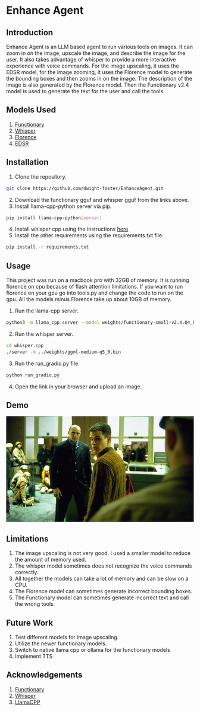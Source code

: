 # Enhance Agent
## Introduction
Enhance Agent is an LLM based agent to run various tools on images. It can zoom in on the image, upscale the image,
and describe the image for the user. It also takes advantage of whisper to provide a more interactive experience with voice commands.
For the image upscaling, it uses the EDSR model, for the image zooming, it uses the Florence model to generate the bounding boxes and then zooms in on the image. 
The description of the image is also generated by the Florence model. Then the Functionary v2.4 model is used to generate the text for the user and call the tools.

## Models Used
1. [Functionary](https://huggingface.co/meetkai/functionary-small-v2.4)
2. [Whisper](https://huggingface.co/ggerganov/whisper.cpp/tree/main)
3. [Florence](https://huggingface.co/microsoft/Florence-2-base-ft)
4. [EDSR](https://huggingface.co/eugenesiow/edsr-base)

## Installation
1. Clone the repository.
```bash
git clone https://github.com/dwight-foster/EnhanceAgent.git
```
2. Download the functionary gguf and whisper gguf from the links above.
3. Install llama-cpp-python server via pip.
```bash
pip install llama-cpp-python[server]
```
4. Install whisper cpp using the instructions [here](https://github.com/ggerganov/whisper.cpp)
5. Install the other requirements using the requirements.txt file.
```bash
pip install -r requirements.txt
```

## Usage
This project was run on a macbook pro with 32GB of memory. It is running florence on cpu because of flash attention limitations. 
If you want to run florence on your gpu go into tools.py and change the code to run on the gpu. All the models minus Florence take up about 10GB of memory.
1. Run the llama-cpp server.
```bash
python3 -m llama_cpp.server --model weights/functionary-small-v2.4.Q4_0.gguf --chat_format functionary-v2 --hf_pretrained_model_name_or_path meetkai/functionary-small-v2.4 
```
2. Run the whisper server.
```bash
cd whisper.cpp
./server -m ../weights/ggml-medium-q5_0.bin
```
3. Run the run_gradio.py file.
```bash
python run_gradio.py
```
4. Open the link in your browser and upload an image.

## Demo

[![Demo](src/bourne.jpg)](src/demo.mp4)

## Limitations
1. The image upscaling is not very good. I used a smaller model to reduce the amount of memory used. 
2. The whisper model sometimes does not recognize the voice commands correctly.
3. All together the models can take a lot of memory and can be slow on a CPU.
4. The Florence model can sometimes generate incorrect bounding boxes.
5. The Functionary model can sometimes generate incorrect text and call the wrong tools.

## Future Work
1. Test different models for image upscaling.
2. Utilize the newer functionary models.
3. Switch to native llama cpp or ollama for the functionary models
4. Implement TTS 

## Acknowledgements
1. [Functionary](https://github.com/MeetKai/functionary)
2. [Whisper](https://github.com/ggerganov/whisper.cpp)
3. [LlamaCPP](https://github.com/abetlen/llama-cpp-python)
